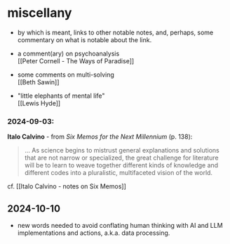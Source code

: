 # miscellany
 - by which is meant, links to other notable notes, and, perhaps, some commentary on what is notable about the link.

- a comment(ary) on psychoanalysis  
	[[Peter Cornell - The Ways of Paradise]]  

- some comments on multi-solving  
	[[Beth Sawin]]  

- "little elephants of mental life"  
    [[Lewis Hyde]]  

### 2024-09-03: 
**Italo Calvino** - from _Six Memos for the Next Millennium_ (p. 138):  
> ... As science begins to mistrust general explanations and solutions that are not narrow or specialized, the great challenge for literature will be to learn to weave together different kinds of knowledge and different codes into a pluralistic, multifaceted vision of the world.  

cf. [[Italo Calvino - notes on Six Memos]]  

## 2024-10-10  
- new words needed to avoid conflating human thinking with AI and LLM implementations and actions, a.k.a. data processing.

